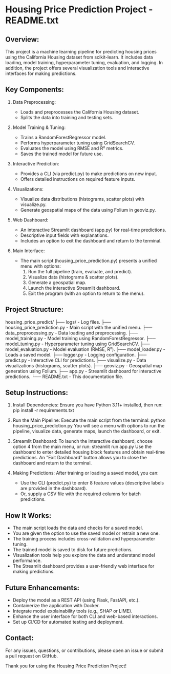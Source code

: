 Housing Price Prediction Project - README.txt
=============================================

Overview:
---------
This project is a machine learning pipeline for predicting housing prices using the California Housing dataset from scikit-learn. It includes data loading, model training, hyperparameter tuning, evaluation, and logging. In addition, the project offers several visualization tools and interactive interfaces for making predictions.

Key Components:
---------------
1. Data Preprocessing:
   - Loads and preprocesses the California Housing dataset.
   - Splits the data into training and testing sets.
   
2. Model Training & Tuning:
   - Trains a RandomForestRegressor model.
   - Performs hyperparameter tuning using GridSearchCV.
   - Evaluates the model using RMSE and R² metrics.
   - Saves the trained model for future use.

3. Interactive Prediction:
   - Provides a CLI (via predict.py) to make predictions on new input.
   - Offers detailed instructions on required feature inputs.
   
4. Visualizations:
   - Visualize data distributions (histograms, scatter plots) with visualize.py.
   - Generate geospatial maps of the data using Folium in geoviz.py.
   
5. Web Dashboard:
   - An interactive Streamlit dashboard (app.py) for real-time predictions.
   - Descriptive input fields with explanations.
   - Includes an option to exit the dashboard and return to the terminal.

6. Main Interface:
   - The main script (housing_price_prediction.py) presents a unified menu with options:
     1. Run the full pipeline (train, evaluate, and predict).
     2. Visualize data (histograms & scatter plots).
     3. Generate a geospatial map.
     4. Launch the interactive Streamlit dashboard.
     5. Exit the program (with an option to return to the menu).

Project Structure:
------------------
housing_price_predict/
├── logs/                         - Log files.
├── housing_price_prediction.py   - Main script with the unified menu.
├── data_preprocessing.py         - Data loading and preprocessing.
├── model_training.py             - Model training using RandomForestRegressor.
├── model_tuning.py               - Hyperparameter tuning using GridSearchCV.
├── model_evaluation.py           - Model evaluation (RMSE, R²).
├── model_loader.py               - Loads a saved model.
├── logger.py                     - Logging configuration.
├── predict.py                    - Interactive CLI for predictions.
├── visualize.py                  - Data visualizations (histograms, scatter plots).
├── geoviz.py                     - Geospatial map generation using Folium.
├── app.py                        - Streamlit dashboard for interactive predictions.
└── README.txt                    - This documentation file.

Setup Instructions:
-------------------
1. Install Dependencies:
   Ensure you have Python 3.11+ installed, then run:
       pip install -r requirements.txt

2. Run the Main Pipeline:
   Execute the main script from the terminal:
       python housing_price_prediction.py
   You will see a menu with options to run the pipeline, visualize data, generate maps, launch the dashboard, or exit.

3. Streamlit Dashboard:
   To launch the interactive dashboard, choose option 4 from the main menu, or run:
       streamlit run app.py
   Use the dashboard to enter detailed housing block features and obtain real-time predictions.
   An "Exit Dashboard" button allows you to close the dashboard and return to the terminal.

4. Making Predictions:
   After training or loading a saved model, you can:
     - Use the CLI (predict.py) to enter 8 feature values (descriptive labels are provided in the dashboard).
     - Or, supply a CSV file with the required columns for batch predictions.

How It Works:
-------------
- The main script loads the data and checks for a saved model.
- You are given the option to use the saved model or retrain a new one.
- The training process includes cross-validation and hyperparameter tuning.
- The trained model is saved to disk for future predictions.
- Visualization tools help you explore the data and understand model performance.
- The Streamlit dashboard provides a user-friendly web interface for making predictions.

Future Enhancements:
--------------------
- Deploy the model as a REST API (using Flask, FastAPI, etc.).
- Containerize the application with Docker.
- Integrate model explainability tools (e.g., SHAP or LIME).
- Enhance the user interface for both CLI and web-based interactions.
- Set up CI/CD for automated testing and deployment.

Contact:
--------
For any issues, questions, or contributions, please open an issue or submit a pull request on GitHub.

Thank you for using the Housing Price Prediction Project!
